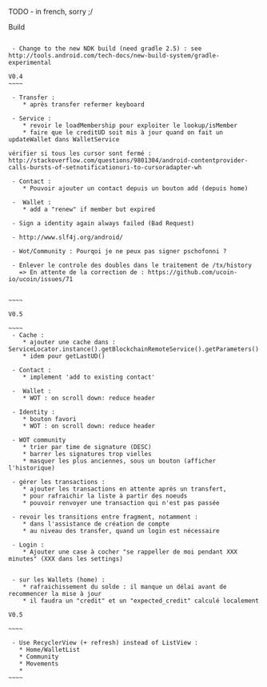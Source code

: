 TODO - in french, sorry ;/

Build
~~~~~

 - Change to the new NDK build (need gradle 2.5) : see http://tools.android.com/tech-docs/new-build-system/gradle-experimental

V0.4
~~~~

 - Transfer :
    * après transfer refermer keyboard

 - Service :
    * revoir le loadMembership pour exploiter le lookup/isMember
    * faire que le creditUD soit mis à jour quand on fait un updateWallet dans WalletService

vérifier si tous les cursor sont fermé :
http://stackoverflow.com/questions/9801304/android-contentprovider-calls-bursts-of-setnotificationuri-to-cursoradapter-wh

 - Contact :
    * Pouvoir ajouter un contact depuis un bouton add (depuis home)

 -  Wallet :
    * add a "renew" if member but expired

 - Sign a identity again always failed (Bad Request)

 - http://www.slf4j.org/android/

 - Wot/Community : Pourqoi je ne peux pas signer pschofonni ?

 - Enlever le controle des doubles dans le traitement de /tx/history
   => En attente de la correction de : https://github.com/ucoin-io/ucoin/issues/71


~~~~

V0.5

~~~~
 - Cache :
    * ajouter une cache dans : ServiceLocator.instance().getBlockchainRemoteService().getParameters()
    * idem pour getLastUD()

 - Contact :
    * implement 'add to existing contact'

 -  Wallet :
    * WOT : on scroll down: reduce header

 - Identity :
    * bouton favori
    * WOT : on scroll down: reduce header

 - WOT community
    * trier par time de signature (DESC)
    * barrer les signatures trop vielles
    * masquer les plus anciennes, sous un bouton (afficher l'historique)

 - gérer les transactions :
    * ajouter les transactions en attente après un transfert,
    * pour rafraichir la liste à partir des noeuds
    * pouvoir renvoyer une transaction qui n'est pas passée

 - revoir les transitions entre fragment, notamment :
    * dans l'assistance de création de compte
    * au niveau des transfer, quand un login est nécessaire

 - Login :
    * Ajouter une case à cocher "se rappeller de moi pendant XXX minutes" (XXX dans les settings)


 - sur les Wallets (home) :
    * rafraichissement du solde : il manque un délai avant de recommencer la mise à jour
    * il faudra un "credit" et un "expected_credit" calculé localement

V0.5

~~~~

 - Use RecyclerView (+ refresh) instead of ListView :
   * Home/WalletList
   * Community
   * Movements
   *
~~~~

